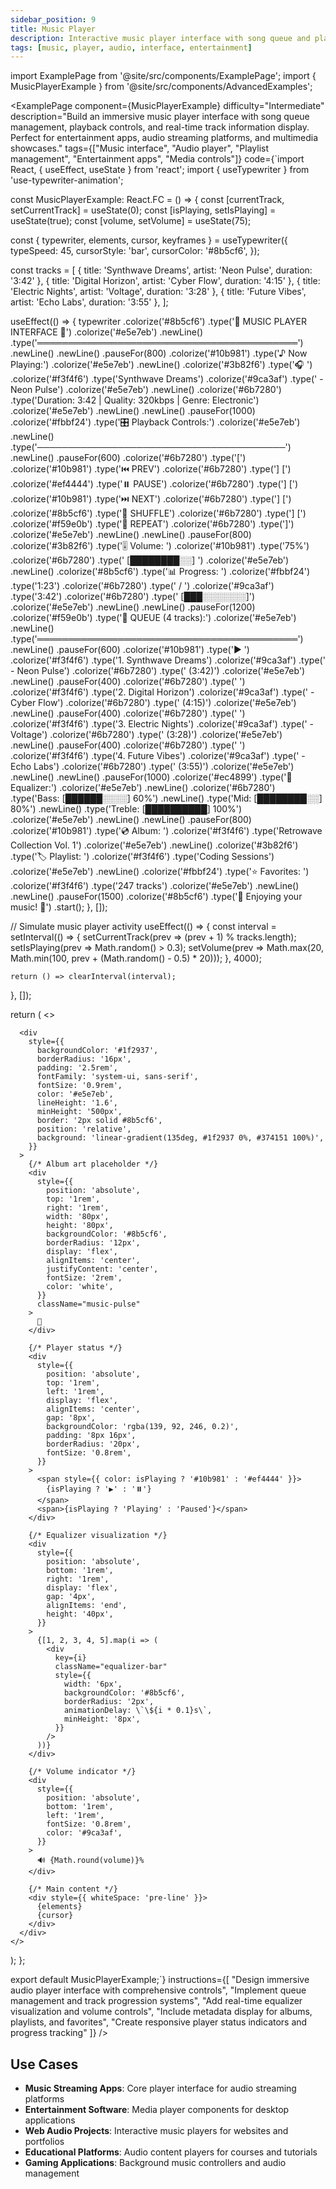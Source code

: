 ```yaml
---
sidebar_position: 9
title: Music Player
description: Interactive music player interface with song queue and playback controls
tags: [music, player, audio, interface, entertainment]
---
```


import ExamplePage from '@site/src/components/ExamplePage';
import { MusicPlayerExample } from '@site/src/components/AdvancedExamples';

<ExamplePage
component={MusicPlayerExample}
difficulty="Intermediate"
description="Build an immersive music player interface with song queue management, playback controls, and real-time track information display. Perfect for entertainment apps, audio streaming platforms, and multimedia showcases."
tags={["Music interface", "Audio player", "Playlist management", "Entertainment apps", "Media controls"]}
code={`import React, { useEffect, useState } from 'react';
import { useTypewriter } from 'use-typewriter-animation';

const MusicPlayerExample: React.FC = () => {
const [currentTrack, setCurrentTrack] = useState(0);
const [isPlaying, setIsPlaying] = useState(true);
const [volume, setVolume] = useState(75);

const { typewriter, elements, cursor, keyframes } = useTypewriter({
typeSpeed: 45,
cursorStyle: 'bar',
cursorColor: '#8b5cf6',
});

const tracks = [
{ title: 'Synthwave Dreams', artist: 'Neon Pulse', duration: '3:42' },
{ title: 'Digital Horizon', artist: 'Cyber Flow', duration: '4:15' },
{ title: 'Electric Nights', artist: 'Voltage', duration: '3:28' },
{ title: 'Future Vibes', artist: 'Echo Labs', duration: '3:55' },
];

useEffect(() => {
typewriter
.colorize('#8b5cf6')
.type('🎵 MUSIC PLAYER INTERFACE 🎵')
.colorize('#e5e7eb')
.newLine()
.type('══════════════════════════════════════════')
.newLine()
.newLine()
.pauseFor(800)
.colorize('#10b981')
.type('♪ Now Playing:')
.colorize('#e5e7eb')
.newLine()
.colorize('#3b82f6')
.type('🎧 ')
.colorize('#f3f4f6')
.type('Synthwave Dreams')
.colorize('#9ca3af')
.type(' - Neon Pulse')
.colorize('#e5e7eb')
.newLine()
.colorize('#6b7280')
.type('Duration: 3:42 | Quality: 320kbps | Genre: Electronic')
.colorize('#e5e7eb')
.newLine()
.newLine()
.pauseFor(1000)
.colorize('#fbbf24')
.type('🎛️ Playback Controls:')
.colorize('#e5e7eb')
.newLine()
.type('────────────────────────────────────────')
.newLine()
.pauseFor(600)
.colorize('#6b7280')
.type('[')
.colorize('#10b981')
.type('⏮️ PREV')
.colorize('#6b7280')
.type('] [')
.colorize('#ef4444')
.type('⏸️ PAUSE')
.colorize('#6b7280')
.type('] [')
.colorize('#10b981')
.type('⏭️ NEXT')
.colorize('#6b7280')
.type('] [')
.colorize('#8b5cf6')
.type('🔀 SHUFFLE')
.colorize('#6b7280')
.type('] [')
.colorize('#f59e0b')
.type('🔁 REPEAT')
.colorize('#6b7280')
.type(']')
.colorize('#e5e7eb')
.newLine()
.newLine()
.pauseFor(800)
.colorize('#3b82f6')
.type('🎚️ Volume: ')
.colorize('#10b981')
.type('75%')
.colorize('#6b7280')
.type(' [████████░░] ')
.colorize('#e5e7eb')
.newLine()
.colorize('#8b5cf6')
.type('📊 Progress: ')
.colorize('#fbbf24')
.type('1:23')
.colorize('#6b7280')
.type(' / ')
.colorize('#9ca3af')
.type('3:42')
.colorize('#6b7280')
.type(' [███░░░░░░░]')
.colorize('#e5e7eb')
.newLine()
.newLine()
.pauseFor(1200)
.colorize('#f59e0b')
.type('📜 QUEUE (4 tracks):')
.colorize('#e5e7eb')
.newLine()
.type('══════════════════════════════════════════')
.newLine()
.pauseFor(600)
.colorize('#10b981')
.type('▶ ')
.colorize('#f3f4f6')
.type('1. Synthwave Dreams')
.colorize('#9ca3af')
.type(' - Neon Pulse')
.colorize('#6b7280')
.type(' (3:42)')
.colorize('#e5e7eb')
.newLine()
.pauseFor(400)
.colorize('#6b7280')
.type(' ')
.colorize('#f3f4f6')
.type('2. Digital Horizon')
.colorize('#9ca3af')
.type(' - Cyber Flow')
.colorize('#6b7280')
.type(' (4:15)')
.colorize('#e5e7eb')
.newLine()
.pauseFor(400)
.colorize('#6b7280')
.type(' ')
.colorize('#f3f4f6')
.type('3. Electric Nights')
.colorize('#9ca3af')
.type(' - Voltage')
.colorize('#6b7280')
.type(' (3:28)')
.colorize('#e5e7eb')
.newLine()
.pauseFor(400)
.colorize('#6b7280')
.type(' ')
.colorize('#f3f4f6')
.type('4. Future Vibes')
.colorize('#9ca3af')
.type(' - Echo Labs')
.colorize('#6b7280')
.type(' (3:55)')
.colorize('#e5e7eb')
.newLine()
.newLine()
.pauseFor(1000)
.colorize('#ec4899')
.type('🎨 Equalizer:')
.colorize('#e5e7eb')
.newLine()
.colorize('#6b7280')
.type('Bass: [██████░░░░] 60%')
.newLine()
.type('Mid: [████████░░] 80%')
.newLine()
.type('Treble: [██████████] 100%')
.colorize('#e5e7eb')
.newLine()
.newLine()
.pauseFor(800)
.colorize('#10b981')
.type('💿 Album: ')
.colorize('#f3f4f6')
.type('Retrowave Collection Vol. 1')
.colorize('#e5e7eb')
.newLine()
.colorize('#3b82f6')
.type('🏷️ Playlist: ')
.colorize('#f3f4f6')
.type('Coding Sessions')
.colorize('#e5e7eb')
.newLine()
.colorize('#fbbf24')
.type('⭐ Favorites: ')
.colorize('#f3f4f6')
.type('247 tracks')
.colorize('#e5e7eb')
.newLine()
.newLine()
.pauseFor(1500)
.colorize('#8b5cf6')
.type('🎉 Enjoying your music! 🎉')
.start();
}, []);

// Simulate music player activity
useEffect(() => {
const interval = setInterval(() => {
setCurrentTrack(prev => (prev + 1) % tracks.length);
setIsPlaying(prev => Math.random() > 0.3);
setVolume(prev => Math.max(20, Math.min(100, prev + (Math.random() - 0.5) \* 20)));
}, 4000);

    return () => clearInterval(interval);

}, []);

return (
<>

<style>
{keyframes}
{\`
@keyframes pulse {
0%, 100% { transform: scale(1); }
50% { transform: scale(1.05); }
}

          @keyframes equalizer {
            0%, 100% { height: 20%; }
            25% { height: 60%; }
            50% { height: 100%; }
            75% { height: 40%; }
          }

          .music-pulse {
            animation: pulse 2s ease-in-out infinite;
          }

          .equalizer-bar {
            animation: equalizer 1.5s ease-in-out infinite;
          }
        \`}
      </style>

      <div
        style={{
          backgroundColor: '#1f2937',
          borderRadius: '16px',
          padding: '2.5rem',
          fontFamily: 'system-ui, sans-serif',
          fontSize: '0.9rem',
          color: '#e5e7eb',
          lineHeight: '1.6',
          minHeight: '500px',
          border: '2px solid #8b5cf6',
          position: 'relative',
          background: 'linear-gradient(135deg, #1f2937 0%, #374151 100%)',
        }}
      >
        {/* Album art placeholder */}
        <div
          style={{
            position: 'absolute',
            top: '1rem',
            right: '1rem',
            width: '80px',
            height: '80px',
            backgroundColor: '#8b5cf6',
            borderRadius: '12px',
            display: 'flex',
            alignItems: 'center',
            justifyContent: 'center',
            fontSize: '2rem',
            color: 'white',
          }}
          className="music-pulse"
        >
          🎵
        </div>

        {/* Player status */}
        <div
          style={{
            position: 'absolute',
            top: '1rem',
            left: '1rem',
            display: 'flex',
            alignItems: 'center',
            gap: '8px',
            backgroundColor: 'rgba(139, 92, 246, 0.2)',
            padding: '8px 16px',
            borderRadius: '20px',
            fontSize: '0.8rem',
          }}
        >
          <span style={{ color: isPlaying ? '#10b981' : '#ef4444' }}>
            {isPlaying ? '▶️' : '⏸️'}
          </span>
          <span>{isPlaying ? 'Playing' : 'Paused'}</span>
        </div>

        {/* Equalizer visualization */}
        <div
          style={{
            position: 'absolute',
            bottom: '1rem',
            right: '1rem',
            display: 'flex',
            gap: '4px',
            alignItems: 'end',
            height: '40px',
          }}
        >
          {[1, 2, 3, 4, 5].map(i => (
            <div
              key={i}
              className="equalizer-bar"
              style={{
                width: '6px',
                backgroundColor: '#8b5cf6',
                borderRadius: '2px',
                animationDelay: \`\${i * 0.1}s\`,
                minHeight: '8px',
              }}
            />
          ))}
        </div>

        {/* Volume indicator */}
        <div
          style={{
            position: 'absolute',
            bottom: '1rem',
            left: '1rem',
            fontSize: '0.8rem',
            color: '#9ca3af',
          }}
        >
          🔊 {Math.round(volume)}%
        </div>

        {/* Main content */}
        <div style={{ whiteSpace: 'pre-line' }}>
          {elements}
          {cursor}
        </div>
      </div>
    </>

);
};

export default MusicPlayerExample;`}
instructions={[
"Design immersive audio player interface with comprehensive controls",
"Implement queue management and track progression systems",
"Add real-time equalizer visualization and volume controls",
"Include metadata display for albums, playlists, and favorites",
"Create responsive player status indicators and progress tracking"
]}
/>

## Use Cases

- **Music Streaming Apps**: Core player interface for audio streaming platforms
- **Entertainment Software**: Media player components for desktop applications
- **Web Audio Projects**: Interactive music players for websites and portfolios
- **Educational Platforms**: Audio content players for courses and tutorials
- **Gaming Applications**: Background music controllers and audio management
